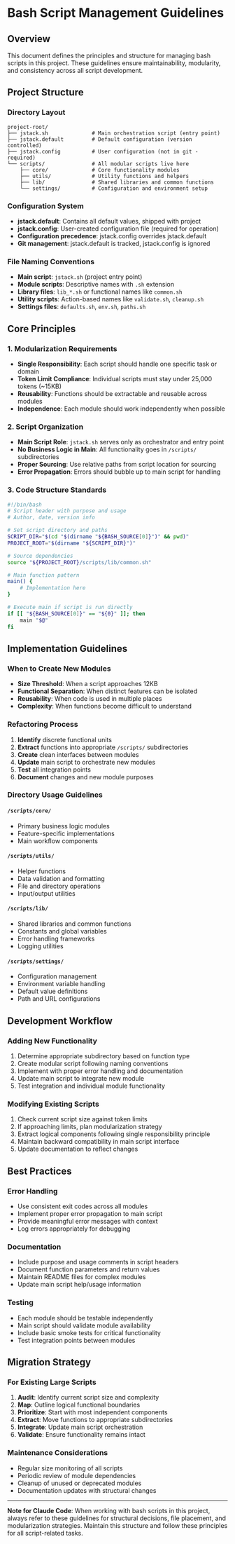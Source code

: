 # Bash Script Management Guidelines

## Overview
This document defines the principles and structure for managing bash scripts in this project. These guidelines ensure maintainability, modularity, and consistency across all script development.

## Project Structure

### Directory Layout
```
project-root/
├── jstack.sh              # Main orchestration script (entry point)
├── jstack.default         # Default configuration (version controlled)
├── jstack.config          # User configuration (not in git - required)
└── scripts/               # All modular scripts live here
    ├── core/              # Core functionality modules
    ├── utils/             # Utility functions and helpers
    ├── lib/               # Shared libraries and common functions
    └── settings/          # Configuration and environment setup
```

### Configuration System
- **jstack.default**: Contains all default values, shipped with project
- **jstack.config**: User-created configuration file (required for operation)
- **Configuration precedence**: jstack.config overrides jstack.default
- **Git management**: jstack.default is tracked, jstack.config is ignored

### File Naming Conventions
- **Main script**: `jstack.sh` (project entry point)
- **Module scripts**: Descriptive names with `.sh` extension
- **Library files**: `lib_*.sh` or functional names like `common.sh`
- **Utility scripts**: Action-based names like `validate.sh`, `cleanup.sh`
- **Settings files**: `defaults.sh`, `env.sh`, `paths.sh`

## Core Principles

### 1. Modularization Requirements
- **Single Responsibility**: Each script should handle one specific task or domain
- **Token Limit Compliance**: Individual scripts must stay under 25,000 tokens (~15KB)
- **Reusability**: Functions should be extractable and reusable across modules
- **Independence**: Each module should work independently when possible

### 2. Script Organization
- **Main Script Role**: `jstack.sh` serves only as orchestrator and entry point
- **No Business Logic in Main**: All functionality goes in `/scripts/` subdirectories
- **Proper Sourcing**: Use relative paths from script location for sourcing
- **Error Propagation**: Errors should bubble up to main script for handling

### 3. Code Structure Standards
```bash
#!/bin/bash
# Script header with purpose and usage
# Author, date, version info

# Set script directory and paths
SCRIPT_DIR="$(cd "$(dirname "${BASH_SOURCE[0]}")" && pwd)"
PROJECT_ROOT="$(dirname "${SCRIPT_DIR}")"

# Source dependencies
source "${PROJECT_ROOT}/scripts/lib/common.sh"

# Main function pattern
main() {
    # Implementation here
}

# Execute main if script is run directly
if [[ "${BASH_SOURCE[0]}" == "${0}" ]]; then
    main "$@"
fi
```

## Implementation Guidelines

### When to Create New Modules
- **Size Threshold**: When a script approaches 12KB
- **Functional Separation**: When distinct features can be isolated
- **Reusability**: When code is used in multiple places
- **Complexity**: When functions become difficult to understand

### Refactoring Process
1. **Identify** discrete functional units
2. **Extract** functions into appropriate `/scripts/` subdirectories
3. **Create** clean interfaces between modules
4. **Update** main script to orchestrate new modules
5. **Test** all integration points
6. **Document** changes and new module purposes

### Directory Usage Guidelines

#### `/scripts/core/`
- Primary business logic modules
- Feature-specific implementations
- Main workflow components

#### `/scripts/utils/`
- Helper functions
- Data validation and formatting
- File and directory operations
- Input/output utilities

#### `/scripts/lib/`
- Shared libraries and common functions
- Constants and global variables
- Error handling frameworks
- Logging utilities

#### `/scripts/settings/`
- Configuration management
- Environment variable handling
- Default value definitions
- Path and URL configurations

## Development Workflow

### Adding New Functionality
1. Determine appropriate subdirectory based on function type
2. Create modular script following naming conventions
3. Implement with proper error handling and documentation
4. Update main script to integrate new module
5. Test integration and individual module functionality

### Modifying Existing Scripts
1. Check current script size against token limits
2. If approaching limits, plan modularization strategy
3. Extract logical components following single responsibility principle
4. Maintain backward compatibility in main script interface
5. Update documentation to reflect changes

## Best Practices

### Error Handling
- Use consistent exit codes across all modules
- Implement proper error propagation to main script
- Provide meaningful error messages with context
- Log errors appropriately for debugging

### Documentation
- Include purpose and usage comments in script headers
- Document function parameters and return values
- Maintain README files for complex modules
- Update main script help/usage information

### Testing
- Each module should be testable independently
- Main script should validate module availability
- Include basic smoke tests for critical functionality
- Test integration points between modules

## Migration Strategy

### For Existing Large Scripts
1. **Audit**: Identify current script size and complexity
2. **Map**: Outline logical functional boundaries
3. **Prioritize**: Start with most independent components
4. **Extract**: Move functions to appropriate subdirectories
5. **Integrate**: Update main script orchestration
6. **Validate**: Ensure functionality remains intact

### Maintenance Considerations
- Regular size monitoring of all scripts
- Periodic review of module dependencies
- Cleanup of unused or deprecated modules
- Documentation updates with structural changes

---

**Note for Claude Code**: When working with bash scripts in this project, always refer to these guidelines for structural decisions, file placement, and modularization strategies. Maintain this structure and follow these principles for all script-related tasks.